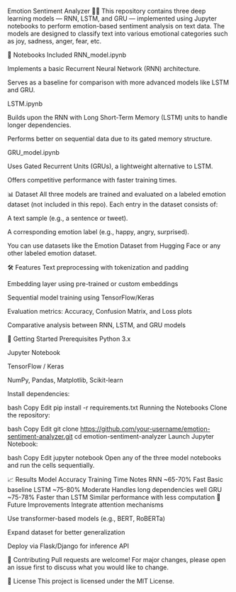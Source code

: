Emotion Sentiment Analyzer 🧠💬
This repository contains three deep learning models — RNN, LSTM, and GRU — implemented using Jupyter notebooks to perform emotion-based sentiment analysis on text data. The models are designed to classify text into various emotional categories such as joy, sadness, anger, fear, etc.

📁 Notebooks Included
RNN_model.ipynb

Implements a basic Recurrent Neural Network (RNN) architecture.

Serves as a baseline for comparison with more advanced models like LSTM and GRU.

LSTM.ipynb

Builds upon the RNN with Long Short-Term Memory (LSTM) units to handle longer dependencies.

Performs better on sequential data due to its gated memory structure.

GRU_model.ipynb

Uses Gated Recurrent Units (GRUs), a lightweight alternative to LSTM.

Offers competitive performance with faster training times.

📊 Dataset
All three models are trained and evaluated on a labeled emotion dataset (not included in this repo). Each entry in the dataset consists of:

A text sample (e.g., a sentence or tweet).

A corresponding emotion label (e.g., happy, angry, surprised).

You can use datasets like the Emotion Dataset from Hugging Face or any other labeled emotion dataset.

🛠️ Features
Text preprocessing with tokenization and padding

Embedding layer using pre-trained or custom embeddings

Sequential model training using TensorFlow/Keras

Evaluation metrics: Accuracy, Confusion Matrix, and Loss plots

Comparative analysis between RNN, LSTM, and GRU models

🚀 Getting Started
Prerequisites
Python 3.x

Jupyter Notebook

TensorFlow / Keras

NumPy, Pandas, Matplotlib, Scikit-learn

Install dependencies:

bash
Copy
Edit
pip install -r requirements.txt
Running the Notebooks
Clone the repository:

bash
Copy
Edit
git clone https://github.com/your-username/emotion-sentiment-analyzer.git
cd emotion-sentiment-analyzer
Launch Jupyter Notebook:

bash
Copy
Edit
jupyter notebook
Open any of the three model notebooks and run the cells sequentially.

📈 Results
Model	Accuracy	Training Time	Notes
RNN	~65-70%	Fast	Basic baseline
LSTM	~75-80%	Moderate	Handles long dependencies well
GRU	~75-78%	Faster than LSTM	Similar performance with less computation
📌 Future Improvements
Integrate attention mechanisms

Use transformer-based models (e.g., BERT, RoBERTa)

Expand dataset for better generalization

Deploy via Flask/Django for inference API

🤝 Contributing
Pull requests are welcome! For major changes, please open an issue first to discuss what you would like to change.

📄 License
This project is licensed under the MIT License.
